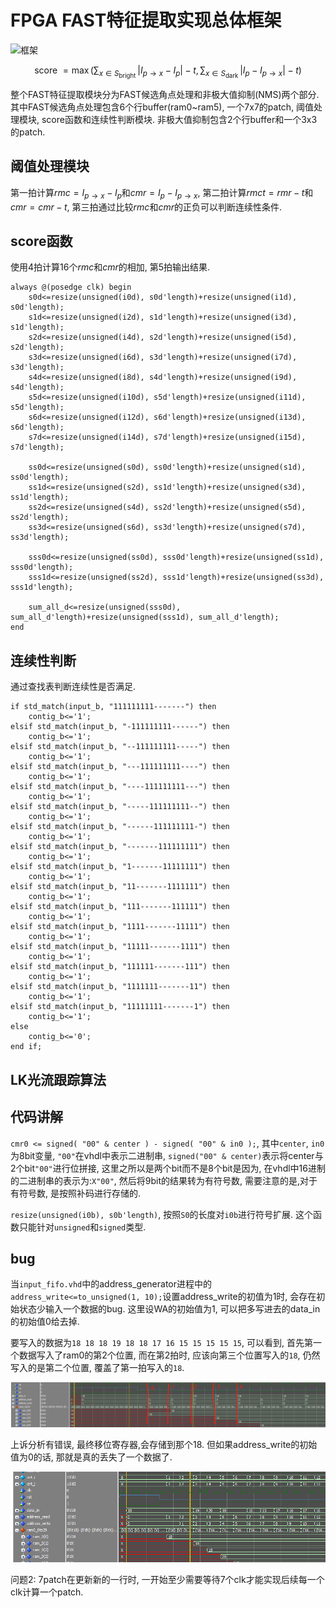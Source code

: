 # FPGA FAST特征提取实现总体框架

![框架](../FPGA-FAST/asset/FAST_FRAME.png)

$$
\text { score }=\max \left(\sum_{x \in S_{\text {bright }}}\left|I_{p \rightarrow x}-I_p\right|-t, \sum_{x \in S_{\text {dark }}}\left|I_p-I_{p \rightarrow x}\right|-t\right) \tag{1}
$$

整个FAST特征提取模块分为FAST候选角点处理和非极大值抑制(NMS)两个部分. 其中FAST候选角点处理包含6个行buffer(ram0~ram5), 一个7x7的patch, 阈值处理模块, score函数和连续性判断模块. 非极大值抑制包含2个行buffer和一个3x3的patch.

## 阈值处理模块

第一拍计算$rmc = I_{p\rightarrow x}-I_p$和$cmr = I_p- I_{p\rightarrow x}$, 第二拍计算$rmct = rmr-t$和$cmr = cmr-t$, 第三拍通过比较$rmc$和$cmr$的正负可以判断连续性条件.

## score函数

使用4拍计算16个$rmc$和$cmr$的相加, 第5拍输出结果.

```vhdl{.line-numbers}
always @(posedge clk) begin
    s0d<=resize(unsigned(i0d), s0d'length)+resize(unsigned(i1d), s0d'length);
    s1d<=resize(unsigned(i2d), s1d'length)+resize(unsigned(i3d), s1d'length);
    s2d<=resize(unsigned(i4d), s2d'length)+resize(unsigned(i5d), s2d'length);
    s3d<=resize(unsigned(i6d), s3d'length)+resize(unsigned(i7d), s3d'length);
    s4d<=resize(unsigned(i8d), s4d'length)+resize(unsigned(i9d), s4d'length);
    s5d<=resize(unsigned(i10d), s5d'length)+resize(unsigned(i11d), s5d'length);
    s6d<=resize(unsigned(i12d), s6d'length)+resize(unsigned(i13d), s6d'length);
    s7d<=resize(unsigned(i14d), s7d'length)+resize(unsigned(i15d), s7d'length);

    ss0d<=resize(unsigned(s0d), ss0d'length)+resize(unsigned(s1d), ss0d'length);
    ss1d<=resize(unsigned(s2d), ss1d'length)+resize(unsigned(s3d), ss1d'length);
    ss2d<=resize(unsigned(s4d), ss2d'length)+resize(unsigned(s5d), ss2d'length);
    ss3d<=resize(unsigned(s6d), ss3d'length)+resize(unsigned(s7d), ss3d'length);

    sss0d<=resize(unsigned(ss0d), sss0d'length)+resize(unsigned(ss1d), sss0d'length);
    sss1d<=resize(unsigned(ss2d), sss1d'length)+resize(unsigned(ss3d), sss1d'length);

    sum_all_d<=resize(unsigned(sss0d), sum_all_d'length)+resize(unsigned(sss1d), sum_all_d'length);
end
```

## 连续性判断

通过查找表判断连续性是否满足.

```vhdl{.line-numbers}
if std_match(input_b, "111111111-------") then
    contig_b<='1';
elsif std_match(input_b, "-111111111------") then
    contig_b<='1';
elsif std_match(input_b, "--111111111-----") then
    contig_b<='1';
elsif std_match(input_b, "---111111111----") then
    contig_b<='1';
elsif std_match(input_b, "----111111111---") then
    contig_b<='1';
elsif std_match(input_b, "-----111111111--") then
    contig_b<='1';
elsif std_match(input_b, "------111111111-") then
    contig_b<='1';
elsif std_match(input_b, "-------111111111") then
    contig_b<='1';
elsif std_match(input_b, "1-------11111111") then
    contig_b<='1';
elsif std_match(input_b, "11-------1111111") then
    contig_b<='1';
elsif std_match(input_b, "111-------111111") then
    contig_b<='1';
elsif std_match(input_b, "1111-------11111") then
    contig_b<='1';
elsif std_match(input_b, "11111-------1111") then
    contig_b<='1';
elsif std_match(input_b, "111111-------111") then
    contig_b<='1';
elsif std_match(input_b, "1111111-------11") then
    contig_b<='1';
elsif std_match(input_b, "11111111-------1") then
    contig_b<='1';
else
    contig_b<='0';
end if;
```

## LK光流跟踪算法






## 代码讲解

`cmr0 <= signed( "00" & center ) - signed( "00" & in0 );`, 其中`center`, `in0`为8bit变量, `"00"`在vhdl中表示二进制串, `signed("00" & center)`表示将center与2个bit`"00"`进行位拼接, 这里之所以是两个bit而不是8个bit是因为, 在vhdl中16进制的二进制串的表示为:`X"00"`, 然后将9bit的结果转为有符号数, 需要注意的是,对于有符号数, 是按照补码进行存储的.

`resize(unsigned(i0b), s0b'length)`, 按照`S0`的长度对`i0b`进行符号扩展. 这个函数只能针对`unsigned`和`signed`类型.


## bug 

当`input_fifo.vhd`中的address_generator进程中的`address_write<=to_unsigned(1, 10);`设置address_write的初值为1时, 会存在初始状态少输入一个数据的bug. 这里设WA的初始值为1, 可以把多写进去的data_in的初始值0给去掉.

要写入的数据为`18 18 18 19 18 18 17 16 15 15 15 15 15`, 可以看到, 首先第一个数据写入了ram0的第2个位置, 而在第2拍时, 应该向第三个位置写入的`18`, 仍然写入的是第二个位置, 覆盖了第一拍写入的`18`.

![](asset/20221027174904.png)  

上诉分析有错误, 最终移位寄存器,会存储到那个18. 但如果address_write的初始值为0的话, 那就是真的丢失了一个数据了.

![](asset/20221027193703.png)  


问题2: 7patch在更新新的一行时, 一开始至少需要等待7个clk才能实现后续每一个clk计算一个patch. 